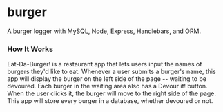 # burger
<p> A burger logger with MySQL, Node, Express, Handlebars, and ORM. </p>
<h3>How It Works</h3>
<p>Eat-Da-Burger! is a restaurant app that lets users input the names of burgers they'd like to eat. Whenever a user submits a burger's name, this app will display the burger on the left side of the page -- waiting to be devoured. Each burger in the waiting area also has a Devour it! button. When the user clicks it, the burger will move to the right side of the page. This app will store every burger in a database, whether devoured or not.</p>
